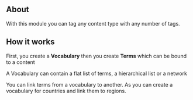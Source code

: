 ## About
With this module you can tag any content type with any number of tags.


## How it works

First, you create a __Vocabulary__ then you create __Terms__ which can be bound to a content

A Vocabulary can contain a flat list of terms, a hierarchical list or a network

You can link terms from a vocabulary to another. As you can create a vocabulary for countries and link them to regions.
